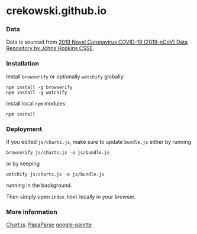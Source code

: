 # crekowski.github.io

### Data
Data is sourced from [2019 Novel Coronavirus COVID-19 (2019-nCoV) Data Repository by Johns Hopkins CSSE](https://github.com/CSSEGISandData/COVID-19).

### Installation
Install `browserify` or optionally `watchify` globally:
```shell script
npm install -g browserify
npm install -g watchify
```

Install local `npm` modules:
```shell script
npm install
```


### Deployment
If you edited `js/charts.js`, make sure to update `bundle.js` either by running
```shell script
browserify js/charts.js -o js/bundle.js
```
or by keeping
```shell script
watchify js/charts.js -o js/bundle.js
```
running in the background.

Then simply open `index.html` locally in your browser.


### More Information
[Chart.js](https://www.chartjs.org/).
[PapaParse](https://www.papaparse.com/)
[google-palette](https://github.com/google/palette.js/tree/master)
